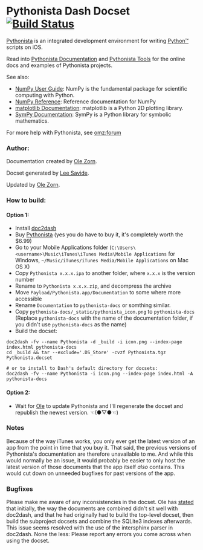 Pythonista Dash Docset [![Build Status](https://travis-ci.org/leesavide/editorial-docs.svg?branch=master)](https://travis-ci.org/leesavide/editorial-docs)
=======================

[Pythonista](http://omz-software.com/editorial/) is an integrated development environment for writing [Python™](http://python.org/) scripts on iOS.

Read into [Pythonista Documentation](http://omz-software.com/pythonista/docs/) and [Pythonista Tools](http://pythonista-tools.github.io/Pythonista-Tools/) for the online docs and examples of Pythonista projects.

See also:
 - [NumPy User Guide](http://omz-software.com/pythonista/docs/numpy/user/index.html): NumPy is the fundamental package for scientific computing with Python.
 - [NumPy Reference](http://omz-software.com/pythonista/docs/numpy/reference/index.html): Reference documentation for NumPy
 - [matplotlib Documentation](http://omz-software.com/pythonista/docs/matplotlib/index.html): matplotlib is a Python 2D plotting library.
 - [SymPy Documentation](http://omz-software.com/pythonista/docs/sympy/index.html): SymPy is a Python library for symbolic mathematics.

For more help with Pythonista, see [omz:forum](https://forum.omz-software.com/)

### Author:

Documentation created by [Ole Zorn](https://github.com/omz).

Docset generated by [Lee Savide](https://github.com/leesavide).

Updated by [Ole Zorn](https://github.com/omz).

### How to build:

#### Option 1:

- Install [doc2dash](https://pypi.python.org/pypi/doc2dash)
- Buy [Pythonista](http://itunes.apple.com/us/app/pythonista/id528579881) (yes you do have to buy it, it's completely worth the $6.99)
- Go to your Mobile Applications folder (`C:\Users\<username>\Music\iTunes\iTunes Media\Mobile Applications` for Windows, `~/Music/iTunes/iTunes Media/Mobile Applications` on Mac OS X)
- Copy `Pythonista x.x.x.ipa` to another folder, where `x.x.x` is the version number
- Rename to `Pythonista x.x.x.zip`, and decompress the archive
- Move `Payload/Pythonista.app/Documentation` to some where more accessible
- Rename `Documentation` to `pythonista-docs` or somthing similar.
- Copy `pythonista-docs/_static/pythonista_icon.png` to `pythonista-docs` (Replace `pythonista-docs` with the name of the documentation folder, if you didn't use `pythonista-docs` as the name)
- Build the docset:

```
doc2dash -fv --name Pythonista -d _build -i icon.png --index-page index.html pythonista-docs
cd _build && tar --exclude='.DS_Store' -cvzf Pythonista.tgz Pythonista.docset

# or to install to Dash's default directory for docsets:
doc2dash -fv --name Pythonista -i icon.png --index-page index.html -A pythonista-docs
```

#### Option 2:

- Wait for [Ole](https://github.com/omz) to update Pythonista and I'll regenerate the docset and republish the newest version. ☜(●▽●☜)

### Notes

Because of the way iTunes works, you only ever get the latest version of an app from the point in time that you buy it. That said, the previous versions of Pythonista's documentation are therefore unavailable to me. And while this would normally be an issue, it would probably be easier to only host the latest version of those documents that the app itself *also* contains. This would cut down on unneeded bugfixes for past versions of the app.

### Bugfixes

Please make me aware of any inconsistencies in the docset. Ole has [stated](https://forum.omz-software.com/topic/2423/dash-api-docsets-for-pythonista-and-editorial/18) that initially, the way the documents are combined didn't sit well with doc2dash, and that he had originally had to build the top-level docset, then build the subproject docsets and combine the SQLite3 indexes afterwards. This issue seems resolved with the use of the intersphinx parser in doc2dash. None the less: Please report any errors you come across when using the docset.